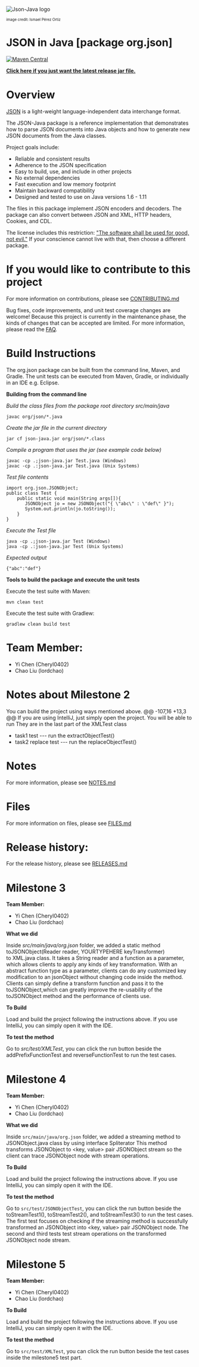 ![Json-Java logo](https://github.com/stleary/JSON-java/blob/master/images/JsonJava.png?raw=true)

<sub><sup>image credit: Ismael Pérez Ortiz</sup></sub>


JSON in Java [package org.json]
===============================

[![Maven Central](https://img.shields.io/maven-central/v/org.json/json.svg)](https://mvnrepository.com/artifact/org.json/json)

**[Click here if you just want the latest release jar file.](https://search.maven.org/remotecontent?filepath=org/json/json/20211205/json-20211205.jar)**


# Overview

[JSON](http://www.JSON.org/) is a light-weight language-independent data interchange format.

The JSON-Java package is a reference implementation that demonstrates how to parse JSON documents into Java objects and how to generate new JSON documents from the Java classes.

Project goals include:
* Reliable and consistent results
* Adherence to the JSON specification 
* Easy to build, use, and include in other projects
* No external dependencies
* Fast execution and low memory footprint
* Maintain backward compatibility
* Designed and tested to use on Java versions 1.6 - 1.11

The files in this package implement JSON encoders and decoders. The package can also convert between JSON and XML, HTTP headers, Cookies, and CDL.

The license includes this restriction: ["The software shall be used for good, not evil."](https://en.wikipedia.org/wiki/Douglas_Crockford#%22Good,_not_Evil%22) If your conscience cannot live with that, then choose a different package.

# If you would like to contribute to this project

For more information on contributions, please see [CONTRIBUTING.md](https://github.com/stleary/JSON-java/blob/master/docs/CONTRIBUTING.md)

Bug fixes, code improvements, and unit test coverage changes are welcome! Because this project is currently in the maintenance phase, the kinds of changes that can be accepted are limited. For more information, please read the [FAQ](https://github.com/stleary/JSON-java/wiki/FAQ).

# Build Instructions

The org.json package can be built from the command line, Maven, and Gradle. The unit tests can be executed from Maven, Gradle, or individually in an IDE e.g. Eclipse.

**Building from the command line**

*Build the class files from the package root directory src/main/java*
````
javac org/json/*.java
````

*Create the jar file in the current directory*
````
jar cf json-java.jar org/json/*.class
````

*Compile a program that uses the jar (see example code below)*
````
javac -cp .;json-java.jar Test.java (Windows)
javac -cp .:json-java.jar Test.java (Unix Systems)
````

*Test file contents*

````
import org.json.JSONObject;
public class Test {
    public static void main(String args[]){
       JSONObject jo = new JSONObject("{ \"abc\" : \"def\" }");
       System.out.println(jo.toString());
    }
}
````

*Execute the Test file*
```` 
java -cp .;json-java.jar Test (Windows)
java -cp .:json-java.jar Test (Unix Systems)
````

*Expected output*

````
{"abc":"def"}
````


**Tools to build the package and execute the unit tests**

Execute the test suite with Maven:
```
mvn clean test
```

Execute the test suite with Gradlew:

```
gradlew clean build test
```
# Team Member:
- Yi Chen (Cheryl0402)
- Chao Liu (lordchao)

# Notes about Milestone 2
You can build the project using ways mentioned above.
@@ -107,16 +13,3 @@ If you are using IntelliJ, just simply open the project. You will be able to run
They are in the last part of the XMLTest class
- task1 test --- run the extractObjectTest() 
- task2 replace test --- run the replaceObjectTest() 


# Notes

For more information, please see [NOTES.md](https://github.com/stleary/JSON-java/blob/master/docs/NOTES.md)

# Files

For more information on files, please see [FILES.md](https://github.com/stleary/JSON-java/blob/master/docs/FILES.md)

# Release history:

For the release history, please see [RELEASES.md](https://github.com/stleary/JSON-java/blob/master/docs/RELEASES.md)


# Milestone 3

 **Team Member:**
- Yi Chen (Cheryl0402)
- Chao Liu (lordchao)


**What we did**

Inside *src/main/java/org.json* folder, we added a static method toJSONObject(Reader reader, YOURTYPEHERE keyTransformer)  
to XML.java class. It takes a String reader and a function as a parameter, which allows clients to apply any kinds of key
transformation.
With an abstract function type as a parameter, clients can do any customized key modification to an jsonObject without
changing code inside the method. Clients can simply define a transform function and pass it to the toJSONObject,which
can greatly improve the re-usability of the toJSONObject method and the performance of clients use.

**To Build**

Load and build the project following the instructions above.
If you use IntelliJ, you can simply open it with the IDE.


**To test the method**

Go to *src/test/XMLTest*, you can click the run button beside the addPrefixFunctionTest and
reverseFunctionTest to run the test cases.

# Milestone 4

**Team Member:**
- Yi Chen (Cheryl0402)
- Chao Liu (lordchao)


**What we did**

Inside `src/main/java/org.json` folder, we added a streaming method to JSONObject.java class by using interface Spliterator
This method transforms JSONObject to <key, value> pair JSONObject stream so the client can trace JSONObject node with 
stream operations.

**To Build**

Load and build the project following the instructions above.
If you use IntelliJ, you can simply open it with the IDE.


**To test the method**

Go to `src/test/JSONObjectTest`, you can click the run button beside the toStreamTest1(), toStreamTest2(), and 
toStreamTest3() to run the test cases. The first test focuses on checking if the streaming method is successfully transformed 
an JSONObject into <key, value> pair JSONObject node. The second and third tests test stream operations on the transformed 
JSONObject node stream.

# Milestone 5

**Team Member:**
- Yi Chen (Cheryl0402)
- Chao Liu (lordchao)

**To Build**

Load and build the project following the instructions above.
If you use IntelliJ, you can simply open it with the IDE.


**To test the method**

Go to `src/test/XMLTest`, you can click the run button beside the test cases inside the milestone5 test
part.